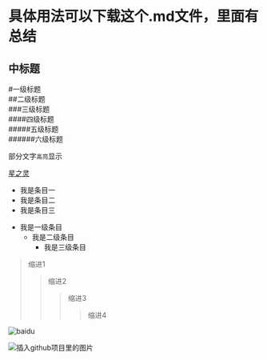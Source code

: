 <!-- =上面的文本是大标题，=个数无限制 -->
具体用法可以下载这个.md文件，里面有总结
=======

<!-- -上面的文本是中标题，-个数无限制 -->
中标题
------

<!-- #等级标题 -->
<!-- 使用html5中的<br>实现换行 -->
#一级标题<br>
##二级标题<br>
###三级标题<br>
####四级标题<br>
#####五级标题<br>
######六级标题<br>

<!-- 部分文字高亮显示,使用``实现 -->
部分文字`高亮`显示

<!-- 文字超链接 -->
[星之灵](http://www.fosunling.com "复星星灵")

<!-- 列出条目时，每条前面圆点的写法，圆点的实现方法*加一个空格 -->
* 我是条目一
* 我是条目二
* 我是条目三
<!-- 二三级条目,二级条目的圆点是tab+*+空格，三级条目的圆点是两个tab+*+空格 -->
* 我是一级条目
    * 我是二级条目
        * 我是三级条目

<!-- 缩进>,缩进多少就用多少个> -->
>缩进1
>>缩进2
>>>缩进3
>>>>缩进4

<!-- 插入图片，实现方法叹号! + 方括号[ ] + 括号( ) 其中括号里是图片的URL -->
![baidu](http://www.baidu.com/img/bdlogo.gif)
<!-- 插入github项目里的图片 -->
![插入github项目里的图片]( https://github.com/zhBoSir/practice-2017Y/raw/master/markdown语法/images/1.png)
